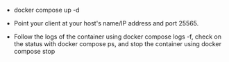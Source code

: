 - docker compose up -d 


- Point your client at your host's name/IP address and port 25565.

- Follow the logs of the container using docker compose logs -f, check on the status with docker compose ps, and stop the container using docker compose stop